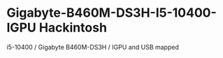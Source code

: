 # Gigabyte-B460M-DS3H-I5-10400-IGPU Hackintosh

i5-10400 / Gigabyte B460M-DS3H / IGPU and USB mapped


